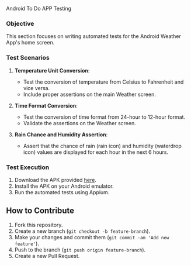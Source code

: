 Android To Do APP Testing

### Objective

This section focuses on writing automated tests for the Android Weather App's home screen.

### Test Scenarios

1. **Temperature Unit Conversion**: 
   - Test the conversion of temperature from Celsius to Fahrenheit and vice versa.
   - Include proper assertions on the main Weather screen.
   
2. **Time Format Conversion**:
   - Test the conversion of time format from 24-hour to 12-hour format.
   - Validate the assertions on the Weather screen.

3. **Rain Chance and Humidity Assertion**:
   - Assert that the chance of rain (rain icon) and humidity (waterdrop icon) values are displayed for each hour in the next 6 hours.

### Test Execution

1. Download the APK provided [here](https://play.google.com/store/apps/details?id=com.info.weather.forecast).
2. Install the APK on your Android emulator.
3. Run the automated tests using Appium.

## How to Contribute

1. Fork this repository.
2. Create a new branch (`git checkout -b feature-branch`).
3. Make your changes and commit them (`git commit -am 'Add new feature'`).
4. Push to the branch (`git push origin feature-branch`).
5. Create a new Pull Request.


